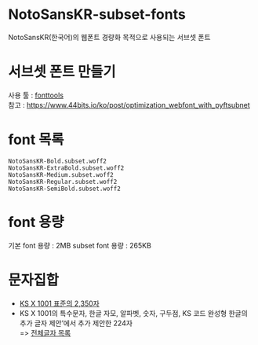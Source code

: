 # NotoSansKR-subset-fonts
NotoSansKR(한국어)의 웹폰트 경량화 목적으로 사용되는 서브셋 폰트

# 서브셋 폰트 만들기
사용 툴 : [fonttools](https://github.com/fonttools/fonttools.git)  
참고 : https://www.44bits.io/ko/post/optimization_webfont_with_pyftsubnet  

# font 목록
```
NotoSansKR-Bold.subset.woff2  
NotoSansKR-ExtraBold.subset.woff2
NotoSansKR-Medium.subset.woff2
NotoSansKR-Regular.subset.woff2
NotoSansKR-SemiBold.subset.woff2
```

# font 용량
기본 font 용량 : 2MB
subset font 용량 : 265KB

# 문자집합
- [KS X 1001 표준의 2,350자](https://raw.githubusercontent.com/nacyot/korean_subset_glyphs/master/ksx1001_korean_2350.txt)
- KS X 1001의 특수문자, 한글 자모, 알파벳, 숫자, 구두점, KS 코드 완성형 한글의 추가 글자 제안’에서 추가 제안한 224자  
=> [전체글자 목록](https://github.com/hui3363/NotoSansKR-subset-fonts/blob/main/glyphs.txt)

